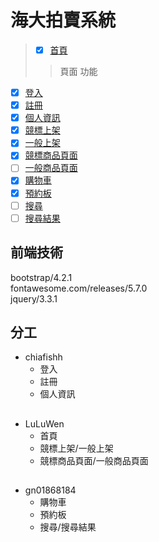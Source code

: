 # 海大拍賣系統
> - [x] [首頁](https://gn01868184.github.io/NTOU-Auction-system.github.io/index.html) 
>> 頁面
>> 功能
- [x] [登入](https://gn01868184.github.io/NTOU-Auction-system.github.io/login.html) 
- [x] [註冊](https://gn01868184.github.io/NTOU-Auction-system.github.io/registered.html) 
- [x] [個人資訊](https://gn01868184.github.io/NTOU-Auction-system.github.io/personal.html) 
- [x] [競標上架](https://gn01868184.github.io/NTOU-Auction-system.github.io/bidding.html) 
- [x] [一般上架](https://gn01868184.github.io/NTOU-Auction-system.github.io/commodity.html) 
- [x] [競標商品頁面](https://gn01868184.github.io/NTOU-Auction-system.github.io/biddingPage.html) 
- [ ] [一般商品頁面](https://gn01868184.github.io/NTOU-Auction-system.github.io/error.html) 
- [x] [購物車](https://gn01868184.github.io/NTOU-Auction-system.github.io/index.html) 
- [x] [預約板](https://gn01868184.github.io/NTOU-Auction-system.github.io/reservation.html) 
- [ ] [搜尋](https://gn01868184.github.io/NTOU-Auction-system.github.io/error.html) 
- [ ] [搜尋結果](https://gn01868184.github.io/NTOU-Auction-system.github.io/error.html)

## 前端技術
bootstrap/4.2.1<br>
fontawesome.com/releases/5.7.0<br>
jquery/3.3.1<br>
## 分工
* chiafishh
  * 登入
  * 註冊
  * 個人資訊
## 
* LuLuWen
  * 首頁
  * 競標上架/一般上架
  * 競標商品頁面/一般商品頁面
## 
* gn01868184
  * 購物車
  * 預約板
  * 搜尋/搜尋結果


